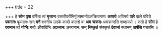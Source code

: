 +++
title = 22

+++
हे **सोम** **वृषा** वर्षिता त्वं **मृजानः** वसतीवरीभिर्मृज्यमानोऽलंक्रियमाणः **अव्यये** अविमये **वारे** वाले पवित्रे **पवमानः** पूयमानः सन् **वने** वननीय उदके काष्ठे कलशे वा **अव** **चक्रदः** अवक्रन्दसि शब्दायसे । ततो हे **सोम** हे **पवमान** त्वं **गोभिः** गव्यैः क्षीरादिभिः **अञ्जानः** अज्यमानः सन् **निष्कृतं** संस्कृतं **देवानां** स्थानम् **अर्षसि** गच्छसि ॥